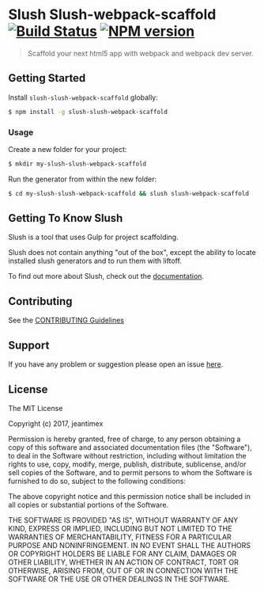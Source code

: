 # Slush Slush-webpack-scaffold [![Build Status](https://secure.travis-ci.org/jeantimex/slush-slush-webpack-scaffold.png?branch=master)](https://travis-ci.org/jeantimex/slush-slush-webpack-scaffold) [![NPM version](https://badge-me.herokuapp.com/api/npm/slush-slush-webpack-scaffold.png)](http://badges.enytc.com/for/npm/slush-slush-webpack-scaffold)

> Scaffold your next html5 app with webpack and webpack dev server.


## Getting Started

Install `slush-slush-webpack-scaffold` globally:

```bash
$ npm install -g slush-slush-webpack-scaffold
```

### Usage

Create a new folder for your project:

```bash
$ mkdir my-slush-slush-webpack-scaffold
```

Run the generator from within the new folder:

```bash
$ cd my-slush-slush-webpack-scaffold && slush slush-webpack-scaffold
```

## Getting To Know Slush

Slush is a tool that uses Gulp for project scaffolding.

Slush does not contain anything "out of the box", except the ability to locate installed slush generators and to run them with liftoff.

To find out more about Slush, check out the [documentation](https://github.com/slushjs/slush).

## Contributing

See the [CONTRIBUTING Guidelines](https://github.com/jeantimex/slush-slush-webpack-scaffold/blob/master/CONTRIBUTING.md)

## Support
If you have any problem or suggestion please open an issue [here](https://github.com/jeantimex/slush-slush-webpack-scaffold/issues).

## License 

The MIT License

Copyright (c) 2017, jeantimex

Permission is hereby granted, free of charge, to any person
obtaining a copy of this software and associated documentation
files (the "Software"), to deal in the Software without
restriction, including without limitation the rights to use,
copy, modify, merge, publish, distribute, sublicense, and/or sell
copies of the Software, and to permit persons to whom the
Software is furnished to do so, subject to the following
conditions:

The above copyright notice and this permission notice shall be
included in all copies or substantial portions of the Software.

THE SOFTWARE IS PROVIDED "AS IS", WITHOUT WARRANTY OF ANY KIND,
EXPRESS OR IMPLIED, INCLUDING BUT NOT LIMITED TO THE WARRANTIES
OF MERCHANTABILITY, FITNESS FOR A PARTICULAR PURPOSE AND
NONINFRINGEMENT. IN NO EVENT SHALL THE AUTHORS OR COPYRIGHT
HOLDERS BE LIABLE FOR ANY CLAIM, DAMAGES OR OTHER LIABILITY,
WHETHER IN AN ACTION OF CONTRACT, TORT OR OTHERWISE, ARISING
FROM, OUT OF OR IN CONNECTION WITH THE SOFTWARE OR THE USE OR
OTHER DEALINGS IN THE SOFTWARE.

